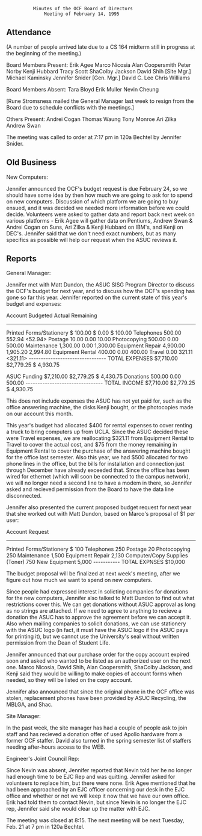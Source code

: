               Minutes of the OCF Board of Directors
                  Meeting of February 14, 1995


Attendance
----------

(A number of people arrived late due to a CS 164 midterm still in 
 progress at the beginning of the meeting.)

Board Members Present:
     Erik Agee <agee>                   Marco Nicosia <marco>
     Alan Coopersmith <alanc>           Peter Norby <norby>
     Kenji Hubbard <kenji>              Tracy Scott <trscott>
     ShaColby Jackson <shac>            David Shih <shyguy> [Site Mgr.]
     Michael Kaminsky <kaminsky>        Jennifer Snider <jenni> [Gen. Mgr.]
     David C. Lee <lcddave>             Chris Williams <clw>
          
Board Members Absent:
     Tara Bloyd <tabloyd>               Erik Muller <erikm>
     Nevin Cheung <nevman>

[Rune Stromsness <runes> mailed the General Manager last week to
resign from the Board due to schedule conflicts with the meetings.]

Others Present:
     Andrei Cogan <coganman>            Thomas Waung <twaung>
     Tony Monroe <tmonroe>              Ari Zilka <ari>
     Andrew Swan <aswan>


The meeting was called to order at 7:17 pm in 120a Bechtel by Jennifer
Snider.

Old Business
------------

New Computers:
  
  Jennifer announced the OCF's budget request is due February 24, so we
  should have some idea by then how much we are going to ask for to spend on
  new computers.  Discussion of which platform we are going to buy ensued,
  and it was decided we needed more information before we could decide.
  Volunteers were asked to gather data and report back next week on various
  platforms - Erik Agee will gather data on Pentiums, Andrew Swan & Andrei
  Cogan on Suns, Ari Zilka & Kenji Hubbard on IBM's, and Kenji on DEC's.
  Jennifer said that we don't need exact numbers, but as many specifics as
  possible will help our request when the ASUC reviews it.
  
Reports
-------
  
General Manager:
  
  Jennifer met with Matt Dundon, the ASUC SISG Program Director to discuss
  the OCF's budget for next year, and to discuss how the OCF's spending has
  gone so far this year.  Jennifer reported on the current state of this
  year's budget and expenses:
  
  Account                            Budgeted    Actual    Remaining
  ___________________________________________________________________
  Printed Forms/Stationery           $  100.00 $    0.00  $   100.00
  Telephones                            500.00    552.94      <52.94>
  Postage                                10.00      0.00       10.00
  Photocopying                          500.00      0.00      500.00
  Maintenance                         1,300.00      0.00    1,300.00
  Equipment Repair                    4,900.00  1,905.20    2,994.80
  Equipment Rental                      400.00      0.00      400.00
  Travel                                  0.00    321.11     <321.11>
                                     --------------------------------
     TOTAL EXPENSES                  $7,710.00 $2,779.25  $ 4,930.75
  
  ASUC Funding                       $7,210.00 $2,779.25  $ 4,430.75
  Donations                             500.00      0.00      500.00
                                     --------------------------------
      TOTAL INCOME                   $7,710.00 $2,779.25  $ 4,930.75
  
  This does not include expenses the ASUC has not yet paid for, such as the
  office answering machine, the disks Kenji bought, or the photocopies made
  on our account this month.
  
  This year's budget had allocated $400 for rental expenses to cover renting
  a truck to bring computers up from UCLA.  Since the ASUC decided these
  were Travel expenses, we are reallocating $321.11 from Equipment Rental to
  Travel to cover the actual cost, and $75 from the money remaining in
  Equipment Rental to cover the purchase of the answering machine bought for
  the office last semester.  Also this year, we had $500 allocated for two
  phone lines in the office, but the bills for installation and connection
  just through December have already exceeded that.  Since the office has
  been wired for ethernet (which will soon be connected to the campus
  network), we will no longer need a second line to have a modem in there, so
  Jennifer asked and recieved permission from the Board to have the data
  line disconnected.
  
  Jennifer also presented the current proposed budget request for next year
  that she worked out with Matt Dundon, based on Marco's proposal of $1 per
  user:
  
  Account                           	 Request
  _______________________________________________
  Printed Forms/Stationery		$   100
  Telephones				    250
  Postage				     20
  Photocopying				    250
  Maintenance				  1,500
  Equipment Repair			  2,130
  Computer/Copy Supplies (Toner)	    750
  New Equipment				  5,000
					-----------
	TOTAL EXPNSES			$10,000
  
  The budget proposal will be finalized at next week's meeting, after we
  figure out how much we want to spend on new computers.
  
  Since people had expressed interest in solicting companies for donations
  for the new computers, Jennifer also talked to Matt Dundon to find out
  what restrictions cover this.  We can get donations without ASUC approval
  as long as no strings are attached.  If we need to agree to anything to
  recieve a donation the ASUC has to approve the agreement before we can
  accept it.  Also when mailing companies to solicit donations, we can use
  stationery with the ASUC logo (in fact, it must have the ASUC logo if the
  ASUC pays for printing it), but we cannot use the University's seal without
  written permission from the Dean of Student Life.
  
  Jennifer announced that our purchase order for the copy account expired
  soon and asked who wanted to be listed as an authorized user on the next
  one.  Marco Nicosia, David Shih, Alan Coopersmith, ShaColby Jackson, and
  Kenji said they would be willing to make copies of account forms when
  needed, so they will be listed on the copy account.

  Jennifer also announced that since the original phone in the OCF office
  was stolen, replacement phones have been provided by ASUC Recycling, the
  MBLGA, and Shac.

Site Manager:

  In the past week, the site manager has had a couple of people ask to join
  staff and has recieved a donation offer of used Apollo hardware from a
  former OCF staffer.  David also turned in the spring semester list of
  staffers needing after-hours access to the WEB.

Engineer's Joint Council Rep:

  Since Nevin was absent, Jennifer reported that Nevin told her he no longer
  had enough time to be EJC Rep and was quitting.  Jennifer asked for
  volunteers to replace him, but there were none.  Erik Agee mentioned that
  he had been approached by an EJC officer concerning our desk in the EJC
  office and whether or not we will keep it now that we have our own office.
  Erik had told them to contact Nevin, but since Nevin is no longer the EJC
  rep, Jennifer said she would clear up the matter with EJC.


The meeting was closed at 8:15.  The next meeting will be next Tuesday, Feb.
21 at 7 pm in 120a Bechtel.

